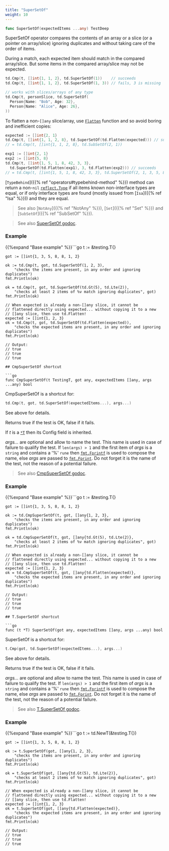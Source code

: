 ```yaml
---
title: "SuperSetOf"
weight: 10
---
```


```go
func SuperSetOf(expectedItems ...any) TestDeep
```

SuperSetOf operator compares the contents of an array or a slice (or
a pointer on array/slice) ignoring duplicates and without taking
care of the order of items.

During a match, each expected item should match in the compared
array/slice. But some items in the compared array/slice may not be
expected.

```go
td.Cmp(t, []int{1, 1, 2}, td.SuperSetOf(1))    // succeeds
td.Cmp(t, []int{1, 1, 2}, td.SuperSetOf(1, 3)) // fails, 3 is missing

// works with slices/arrays of any type
td.Cmp(t, personSlice, td.SuperSetOf(
  Person{Name: "Bob", Age: 32},
  Person{Name: "Alice", Age: 26},
))
```

To flatten a non-`[]any` slice/array, use [`Flatten`](https://pkg.go.dev/github.com/maxatome/go-testdeep/td#Flatten) function
and so avoid boring and inefficient copies:

```go
expected := []int{2, 1}
td.Cmp(t, []int{1, 1, 2, 8}, td.SuperSetOf(td.Flatten(expected))) // succeeds
// = td.Cmp(t, []int{1, 1, 2, 8}, td.SubSetOf(2, 1))

exp1 := []int{2, 1}
exp2 := []int{5, 8}
td.Cmp(t, []int{1, 5, 1, 8, 42, 3, 3},
  td.SuperSetOf(td.Flatten(exp1), 3, td.Flatten(exp2))) // succeeds
// = td.Cmp(t, []int{1, 5, 1, 8, 42, 3, 3}, td.SuperSetOf(2, 1, 3, 5, 8))
```

[`TypeBehind`]({{% ref "operators#typebehind-method" %}}) method can return a non-`nil` [`reflect.Type`](https://pkg.go.dev/reflect#Type) if all items
known non-interface types are equal, or if only interface types
are found (mostly issued from [`Isa`]({{% ref "Isa" %}})) and they are equal.

> See also [`NotAny`]({{% ref "NotAny" %}}), [`Set`]({{% ref "Set" %}}) and [`SubSetOf`]({{% ref "SubSetOf" %}}).


> See also [<i class='fas fa-book'></i> SuperSetOf godoc](https://pkg.go.dev/github.com/maxatome/go-testdeep/td#SuperSetOf).

### Example

{{%expand "Base example" %}}```go
	t := &testing.T{}

	got := []int{1, 3, 5, 8, 8, 1, 2}

	ok := td.Cmp(t, got, td.SuperSetOf(1, 2, 3),
		"checks the items are present, in any order and ignoring duplicates")
	fmt.Println(ok)

	ok = td.Cmp(t, got, td.SuperSetOf(td.Gt(5), td.Lte(2)),
		"checks at least 2 items of %v match ignoring duplicates", got)
	fmt.Println(ok)

	// When expected is already a non-[]any slice, it cannot be
	// flattened directly using expected... without copying it to a new
	// []any slice, then use td.Flatten!
	expected := []int{1, 2, 3}
	ok = td.Cmp(t, got, td.SuperSetOf(td.Flatten(expected)),
		"checks the expected items are present, in any order and ignoring duplicates")
	fmt.Println(ok)

	// Output:
	// true
	// true
	// true

```{{% /expand%}}
## CmpSuperSetOf shortcut

```go
func CmpSuperSetOf(t TestingT, got any, expectedItems []any, args ...any) bool
```

CmpSuperSetOf is a shortcut for:

```go
td.Cmp(t, got, td.SuperSetOf(expectedItems...), args...)
```

See above for details.

Returns true if the test is OK, false if it fails.

If *t* is a [`*T`](https://pkg.go.dev/github.com/maxatome/go-testdeep/td#T) then its Config field is inherited.

*args...* are optional and allow to name the test. This name is
used in case of failure to qualify the test. If `len(args) > 1` and
the first item of *args* is a `string` and contains a '%' `rune` then
[`fmt.Fprintf`](https://pkg.go.dev/fmt#Fprintf) is used to compose the name, else *args* are passed to
[`fmt.Fprint`](https://pkg.go.dev/fmt#Fprint). Do not forget it is the name of the test, not the
reason of a potential failure.


> See also [<i class='fas fa-book'></i> CmpSuperSetOf godoc](https://pkg.go.dev/github.com/maxatome/go-testdeep/td#CmpSuperSetOf).

### Example

{{%expand "Base example" %}}```go
	t := &testing.T{}

	got := []int{1, 3, 5, 8, 8, 1, 2}

	ok := td.CmpSuperSetOf(t, got, []any{1, 2, 3},
		"checks the items are present, in any order and ignoring duplicates")
	fmt.Println(ok)

	ok = td.CmpSuperSetOf(t, got, []any{td.Gt(5), td.Lte(2)},
		"checks at least 2 items of %v match ignoring duplicates", got)
	fmt.Println(ok)

	// When expected is already a non-[]any slice, it cannot be
	// flattened directly using expected... without copying it to a new
	// []any slice, then use td.Flatten!
	expected := []int{1, 2, 3}
	ok = td.CmpSuperSetOf(t, got, []any{td.Flatten(expected)},
		"checks the expected items are present, in any order and ignoring duplicates")
	fmt.Println(ok)

	// Output:
	// true
	// true
	// true

```{{% /expand%}}
## T.SuperSetOf shortcut

```go
func (t *T) SuperSetOf(got any, expectedItems []any, args ...any) bool
```

SuperSetOf is a shortcut for:

```go
t.Cmp(got, td.SuperSetOf(expectedItems...), args...)
```

See above for details.

Returns true if the test is OK, false if it fails.

*args...* are optional and allow to name the test. This name is
used in case of failure to qualify the test. If `len(args) > 1` and
the first item of *args* is a `string` and contains a '%' `rune` then
[`fmt.Fprintf`](https://pkg.go.dev/fmt#Fprintf) is used to compose the name, else *args* are passed to
[`fmt.Fprint`](https://pkg.go.dev/fmt#Fprint). Do not forget it is the name of the test, not the
reason of a potential failure.


> See also [<i class='fas fa-book'></i> T.SuperSetOf godoc](https://pkg.go.dev/github.com/maxatome/go-testdeep/td#T.SuperSetOf).

### Example

{{%expand "Base example" %}}```go
	t := td.NewT(&testing.T{})

	got := []int{1, 3, 5, 8, 8, 1, 2}

	ok := t.SuperSetOf(got, []any{1, 2, 3},
		"checks the items are present, in any order and ignoring duplicates")
	fmt.Println(ok)

	ok = t.SuperSetOf(got, []any{td.Gt(5), td.Lte(2)},
		"checks at least 2 items of %v match ignoring duplicates", got)
	fmt.Println(ok)

	// When expected is already a non-[]any slice, it cannot be
	// flattened directly using expected... without copying it to a new
	// []any slice, then use td.Flatten!
	expected := []int{1, 2, 3}
	ok = t.SuperSetOf(got, []any{td.Flatten(expected)},
		"checks the expected items are present, in any order and ignoring duplicates")
	fmt.Println(ok)

	// Output:
	// true
	// true
	// true

```{{% /expand%}}
